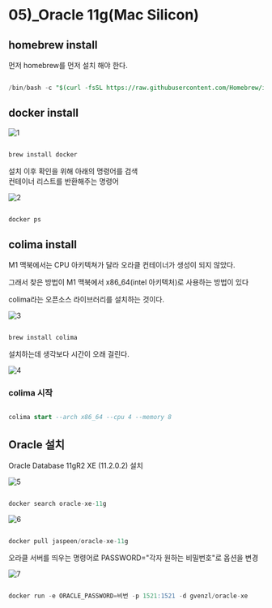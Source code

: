 # 05)_Oracle 11g(Mac Silicon)

## homebrew install 

 먼저 homebrew를 먼저 설치 해야 한다. 

``` sql 

/bin/bash -c "$(curl -fsSL https://raw.githubusercontent.com/Homebrew/install/HEAD/install.sh)"

```

## docker install 

![1](https://github.com/choiminjun94/Setting/assets/60457431/c82f46b8-50c3-46ed-a1fe-82e960d2d51c)

``` sql

brew install docker

```

설치 이후 확인을 위해 아래의 명령어를 검색  
컨테이너 리스트를 반환해주는 명령어

![2](https://github.com/choiminjun94/Setting/assets/60457431/02743d4e-e681-4b89-801b-53020bcb4c53)

``` sql 

docker ps 

```


## colima install

M1 맥북에서는 CPU 아키텍쳐가 달라 오라클 컨테이너가 생성이 되지 않았다.

그래서 찾은 방법이 M1 맥북에서 x86_64(intel 아키텍처)로 사용하는 방법이 있다

colima라는 오픈소스 라이브러리를 설치하는 것이다.

![3](https://github.com/choiminjun94/Setting/assets/60457431/39ef052b-0ffa-4f62-8dc6-b287302aab3d)

```sql 

brew install colima

```

설치하는데 생각보다 시간이 오래 걸린다. 

![4](https://github.com/choiminjun94/Setting/assets/60457431/be5f58cf-85c8-4963-afb5-3300025e9ce8)

### colima 시작

``` sql 

colima start --arch x86_64 --cpu 4 --memory 8 

```

## Oracle 설치 

Oracle Database 11gR2 XE (11.2.0.2) 설치

![5](https://github.com/choiminjun94/Setting/assets/60457431/647ea13a-1cdd-48c0-9737-f96b59cb0192)

``` sql 

docker search oracle-xe-11g 

```


![6](https://github.com/choiminjun94/Setting/assets/60457431/bf1c1e67-02aa-4260-8cf3-f37024d913ef)


``` sql 

docker pull jaspeen/oracle-xe-11g

```

오라클 서버를 띄우는 명령어로 PASSWORD="각자 원하는 비밀번호"로 옵션을 변경

![7](https://github.com/choiminjun94/Setting/assets/60457431/43380df5-8f59-40d9-9423-762d34e66559)

``` sql 

docker run -e ORACLE_PASSWORD=비번 -p 1521:1521 -d gvenzl/oracle-xe

```


